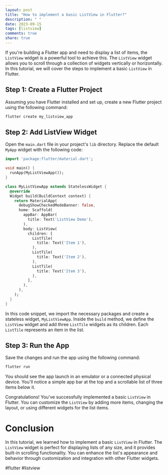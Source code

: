 ```yaml
---
layout: post
title: "How to implement a basic ListView in Flutter?"
description: " "
date: 2023-09-15
tags: [listview]
comments: true
share: true
---
```


If you're building a Flutter app and need to display a list of items, the `ListView` widget is a powerful tool to achieve this. The `ListView` widget allows you to scroll through a collection of widgets vertically or horizontally. In this tutorial, we will cover the steps to implement a basic `ListView` in Flutter.

## Step 1: Create a Flutter Project

Assuming you have Flutter installed and set up, create a new Flutter project using the following command:

```dart
flutter create my_listview_app
```

## Step 2: Add ListView Widget

Open the `main.dart` file in your project's `lib` directory. Replace the default `MyApp` widget with the following code:

```dart
import 'package:flutter/material.dart';

void main() {
  runApp(MyListViewApp());
}

class MyListViewApp extends StatelessWidget {
  @override
  Widget build(BuildContext context) {
    return MaterialApp(
      debugShowCheckedModeBanner: false,
      home: Scaffold(
        appBar: AppBar(
          title: Text('ListView Demo'),
        ),
        body: ListView(
          children: [
            ListTile(
              title: Text('Item 1'),
            ),
            ListTile(
              title: Text('Item 2'),
            ),
            ListTile(
              title: Text('Item 3'),
            ),
          ],
        ),
      ),
    );
  }
}
```

In this code snippet, we import the necessary packages and create a stateless widget, `MyListViewApp`. Inside the `build` method, we define the `ListView` widget and add three `ListTile` widgets as its children. Each `ListTile` represents an item in the list.

## Step 3: Run the App

Save the changes and run the app using the following command:

```dart
flutter run
```

You should see the app launch in an emulator or a connected physical device. You'll notice a simple app bar at the top and a scrollable list of three items below it.

Congratulations! You've successfully implemented a basic `ListView` in Flutter. You can customize the `ListView` by adding more items, changing the layout, or using different widgets for the list items.

# Conclusion

In this tutorial, we learned how to implement a basic `ListView` in Flutter. The `ListView` widget is perfect for displaying lists of any size, and it provides built-in scrolling functionality. You can enhance the list's appearance and behavior through customization and integration with other Flutter widgets.

#flutter #listview